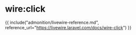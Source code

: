 # wire:click

{{ include("admonition/livewire-reference.md", reference_url="https://livewire.laravel.com/docs/wire-click") }}
